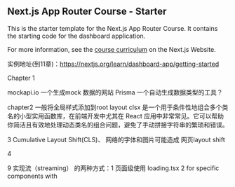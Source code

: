## Next.js App Router Course - Starter

This is the starter template for the Next.js App Router Course. It contains the starting code for the dashboard application.

For more information, see the [course curriculum](https://nextjs.org/learn) on the Next.js Website.


实例地址(到11章)：https://nextjs.org/learn/dashboard-app/getting-started


Chapter 1

mockapi.io  一个生成mock 数据的网站
Prisma  一个自动生成数据类型的工具？


chapter2
一般将全局样式添加到root layout
clsx 是一个用于条件性地组合多个类名的小型实用函数库，在前端开发中尤其在 React 应用中非常常见。它可以帮助你简洁且有效地处理动态类名的组合问题，避免了手动拼接字符串的繁琐和错误。


3
Cumulative Layout Shift(CLS)、
网络的字体和图片可能造成 网页layout shift

4


9
实现流（streaming） 的两种方式：1 页面级使用 loading.tsx  2 for specific components with<Suspense>